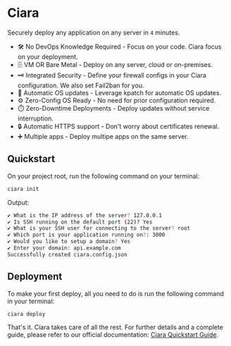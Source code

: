 # Ciara

Securely deploy any application on any server in `4` minutes.

- 🛠️ No DevOps Knowledge Required - Focus on your code. Ciara focus on your deployment.
- 🗄️ VM OR Bare Metal - Deploy on any server, cloud or on-premises.
- 🗝️ Integrated Security - Define your firewall configs in your Ciara configuration. We also set Fail2ban for you.
- 🔧 Automatic OS updates - Leverage kpatch for automatic OS updates.
- ⚙️ Zero-Config OS Ready - No need for prior configuration required.
- ⏱️ Zero-Downtime Deployments - Deploy updates without service interruption.
- 🔒 Automatic HTTPS support - Don't worry about certificates renewal.
- ➕ Multiple apps - Deploy multipe apps on the same server.

## Quickstart

On your project root, run the following command on your terminal:

```bash
ciara init
```

Output:

```bash
✔ What is the IP address of the server? 127.0.0.1
✔ Is SSH running on the default port (22)? Yes
✔ What is your SSH user for connecting to the server? root
✔ Which port is your application running on?: 3000
✔ Would you like to setup a domain? Yes
✔ Enter your domain: api.example.com
Successfully created ciara.config.json
```

## Deployment

To make your first deploy, all you need to do is run the following command in your terminal:

```bash
ciara deploy
```

That's it. Ciara takes care of all the rest. For further details and a complete guide, please refer to our official documentation: [Ciara Quickstart Guide](https://ciara-deploy.dev/quickstart.html).

